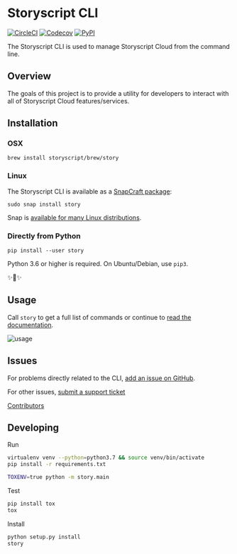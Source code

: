 # Storyscript CLI

<!-- [![Requires.io](https://img.shields.io/requires/github/storyscript/cli.svg?style=flat-square)](https://requires.io/github/storyscript/cli/requirements/?branch=master)  -->
[![CircleCI](https://img.shields.io/circleci/project/github/storyscript/cli.svg?style=flat-square)](https://circleci.com/gh/storyscript/cli)
[![Codecov](https://img.shields.io/codecov/c/github/storyscript/cli.svg?style=flat-square)](https://codecov.io/gh/storyscript/cli)
[![PyPI](https://img.shields.io/pypi/v/story.svg?style=flat-square)](https://pypi.org/project/story/)
<!-- [![FOSSA Status](https://app.fossa.io/api/projects/git%2Bgithub.com%2Fstoryscript%2Fcli.svg?type=shield)](https://app.fossa.io/projects/git%2Bgithub.com%2Fstoryscript%2Fcli?ref=badge_shield) -->

The Storyscript CLI is used to manage Storyscript Cloud from the command line.

## Overview

The goals of this project is to provide a utility for developers to interact with all of Storyscript Cloud features/services.

## Installation

### OSX

```shell
brew install storyscript/brew/story
```

### Linux

The Storyscript CLI is available as a [SnapCraft package](https://snapcraft.io/story):

```shell
sudo snap install story
```

Snap is [available for many Linux distributions](https://docs.snapcraft.io/installing-snapd).

### Directly from Python

```shell
pip install --user story
```
Python 3.6 or higher is required.
On Ubuntu/Debian, use `pip3`.

✨🍰✨

## Usage

Call `story` to get a full list of commands or continue to [read the documentation](https://docs.storyscript.io/cli).

![usage](https://github.com/storyscript/cli/blob/e7c2dc8f4b1de08163e94db16219a90fdb1d7d6b/ext/story-cli.png?raw=true)

## Issues

For problems directly related to the CLI, [add an issue on GitHub](https://github.com/storyscript/cli/issues/new).

For other issues, [submit a support ticket](mailto:support@asyncy.com)

[Contributors](https://github.com/storyscript/cli/contributors)

## Developing

Run
```sh
virtualenv venv --python=python3.7 && source venv/bin/activate
pip install -r requirements.txt

TOXENV=true python -m story.main
```

Test
```sh
pip install tox
tox
```

Install
```sh
python setup.py install
story
```


<!-- ## License -->
<!-- [![FOSSA Status](https://app.fossa.io/api/projects/git%2Bgithub.com%2Fstoryscript%2Fcli.svg?type=large)](https://app.fossa.io/projects/git%2Bgithub.com%2Fstoryscript%2Fcli?ref=badge_large) -->
